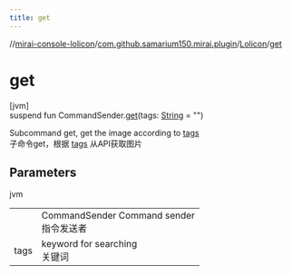 ```yaml
---
title: get
---
```

//[mirai-console-lolicon](../../../index.html)/[com.github.samarium150.mirai.plugin](../index.html)/[Lolicon](index.html)/[get](get.html)



# get



[jvm]\
suspend fun CommandSender.[get](get.html)(tags: [String](https://kotlinlang.org/api/latest/jvm/stdlib/kotlin/-string/index.html) = "")



Subcommand get, get the image according to [tags](get.html)<br> 子命令get，根据 [tags](get.html) 从API获取图片



## Parameters


jvm

| | |
|---|---|
| <receiver> | CommandSender Command sender <br> 指令发送者 |
| tags | keyword for searching <br> 关键词 |




